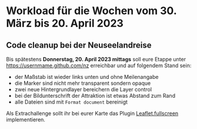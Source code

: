 # Workload für die Wochen vom 30. März bis 20. April 2023

## Code cleanup bei der Neuseelandreise

Bis spätestens **Donnerstag, 20. April 2023 mittags** soll eure Etappe unter https://usernmame.github.com/nz erreichbar und auf folgendem Stand sein:

- der Maßstab ist wieder links unten und ohne Meilenangabe
- die Marker sind nicht mehr transparent sondern opaque
- zwei neue Hintergrundlayer bereichern die Layer control
- bei der Bildunterschrift der Attraktion ist etwas Abstand zum Rand
- alle Dateien sind mit `Format document` bereinigt

Als Extrachallenge sollt ihr bei eurer Karte das Plugin [Leaflet.fullscreen](https://github.com/Leaflet/Leaflet.fullscreen) implementieren.
